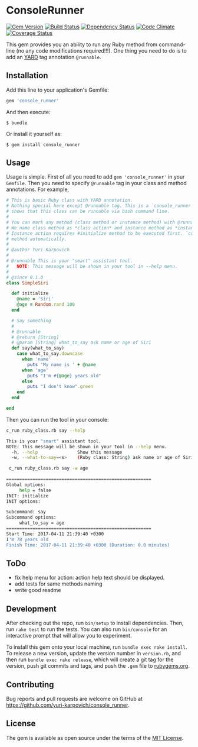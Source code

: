 # ConsoleRunner
[![Gem Version][GV img]][Gem Version]
[![Build Status][BS img]][Build Status]
[![Dependency Status][DS img]][Dependency Status]
[![Code Climate][CC img]][Code Climate]
[![Coverage Status][CS img]][Coverage Status]

This gem provides you an ability to run any Ruby method from command-line (no any code modifications required!!!).
One thing you need to do is to add an [YARD](http://yardoc.org/) tag annotation `@runnable`.

## Installation

Add this line to your application's Gemfile:

```ruby
gem 'console_runner'
```

And then execute:

    $ bundle

Or install it yourself as:

    $ gem install console_runner

## Usage
Usage is simple. First of all you need to add `gem 'console_runner'` in your `Gemfile`.
Then you need to specify `@runnable` tag in your class and method annotations. For example,
 
```ruby
# This is basic Ruby class with YARD annotation.
# Nothing special here except @runnable tag. This is a `console_runner` tag that
# shows that this class can be runnable via bash command line.
#
# You can mark any method (class method or instance method) with @runnable tag to show you want the method to be executable.
# We name class method as *class action* and instance method as *instance action* or just *action*.
# Instance action requires #initialize method to be executed first. `console_runner` tool invokes #initialize
# method automatically.
#
# @author Yuri Karpovich
#
# @runnable This is your "smart" assistant tool.
#   NOTE: This message will be shown in your tool in --help menu.
#
# @since 0.1.0
class SimpleSiri

  def initialize
    @name = 'Siri'
    @age = Random.rand 100
  end

  # Say something
  #
  # @runnable
  # @return [String]
  # @param [String] what_to_say ask name or age of Siri
  def say(what_to_say)
    case what_to_say.downcase
      when 'name'
        puts 'My name is ' + @name
      when 'age'
        puts "I'm #{@age} years old"
      else
        puts "I don't know".green
    end
  end

end
```

Then you can run the tool in your console:
```bash
c_run ruby_class.rb say --help

This is your "smart" assistant tool.
NOTE: This message will be shown in your tool in --help menu.
  -h, --help               Show this message
  -w, --what-to-say=<s>    (Ruby class: String) ask name or age of Siri
```

```bash
 c_run ruby_class.rb say -w age
 
=======================================================
Global options:
     help = false
INIT: initialize
INIT options:

Subcommand: say
Subcommand options:
     what_to_say = age
=======================================================
Start Time: 2017-04-11 21:39:40 +0300
I'm 78 years old
Finish Time: 2017-04-11 21:39:40 +0300 (Duration: 0.0 minutes)

```

## ToDo
- fix help menu for action: action help text should be displayed.
- add tests for same methods naming
- write good readme

## Development

After checking out the repo, run `bin/setup` to install dependencies. Then, run `rake test` to run the tests. You can also run `bin/console` for an interactive prompt that will allow you to experiment.

To install this gem onto your local machine, run `bundle exec rake install`. To release a new version, update the version number in `version.rb`, and then run `bundle exec rake release`, which will create a git tag for the version, push git commits and tags, and push the `.gem` file to [rubygems.org](https://rubygems.org).

## Contributing

Bug reports and pull requests are welcome on GitHub at https://github.com/yuri-karpovich/console_runner.


## License

The gem is available as open source under the terms of the [MIT License](http://opensource.org/licenses/MIT).


[Gem Version]: https://rubygems.org/gems/console_runner
[Build Status]: https://travis-ci.org/yuri-karpovich/console_runner
[travis pull requests]: https://travis-ci.org/yuri-karpovich/console_runner/pull_requests
[Dependency Status]: https://gemnasium.com/github.com/yuri-karpovich/console_runner
[Code Climate]: https://codeclimate.com/github/yuri-karpovich/console_runner
[Coverage Status]: https://coveralls.io/github/yuri-karpovich/console_runner

[GV img]: https://badge.fury.io/rb/console_runner.svg
[BS img]: https://travis-ci.org/yuri-karpovich/console_runner.svg?branch=master
[DS img]: https://gemnasium.com/badges/github.com/yuri-karpovich/console_runner.svg
[CC img]: https://codeclimate.com/github/yuri-karpovich/console_runner.png
[CS img]: https://coveralls.io/repos/github/yuri-karpovich/console_runner/badge.svg